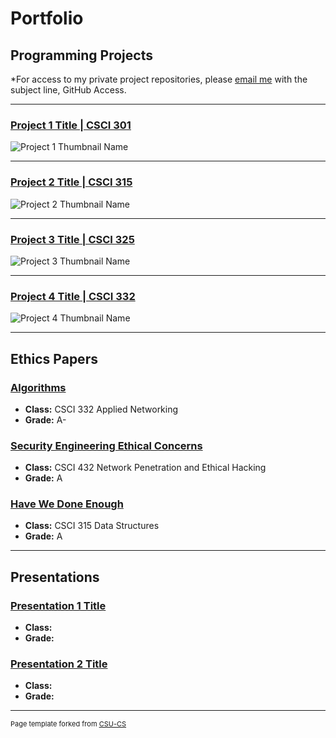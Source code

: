 Portfolio
=========

Programming Projects
--------------------

*For access to my private project repositories, please [email me](mailto:example@csustudent.net?subject=GitHub%20Access) with the subject line, GitHub Access.

---
### [Project 1 Title | CSCI 301](project1)

![Project 1 Thumbnail Name](images/dummy_thumbnail.jpg)

---
### [Project 2 Title | CSCI 315](project1)

![Project 2 Thumbnail Name](images/dummy_thumbnail.jpg)

---
### [Project 3 Title | CSCI 325](project1)

![Project 3 Thumbnail Name](images/dummy_thumbnail.jpg)

---
### [Project 4 Title | CSCI 332](project1)

![Project 4 Thumbnail Name](images/dummy_thumbnail.jpg)

---

Ethics Papers
-------------

### [Algorithms]((https://github.com/Packerfan81/Packerfan81.github.io/files/13567509/Algorithms.pdf))


-   **Class:** CSCI 332 Applied Networking
-   **Grade:** A-

### [Security Engineering Ethical Concerns]((https://github.com/Packerfan81/Packerfan81.github.io/files/13567525/Security.Engineering.Ethical.Concerns.pdf))


-   **Class:** CSCI 432 Network Penetration and Ethical Hacking 
-   **Grade:** A

### [Have We Done Enough]((https://github.com/Packerfan81/Packerfan81.github.io/files/13567530/Have.We.Done.Enough.pdf))


-   **Class:** CSCI 315 Data Structures 
-   **Grade:** A

---

Presentations
-------------

### [Presentation 1 Title](/pdf/sample_presentation.pdf)

- **Class:** 
- **Grade:**


### [Presentation 2 Title](/pdf/sample_presentation.pdf)

- **Class:** 
- **Grade:**

---

<p style="font-size:11px">Page template forked from <a href="https://github.com/csu-cs/csci-portfolio">CSU-CS</a></p>
<!-- Remove above link if you don't want to attributive -->

